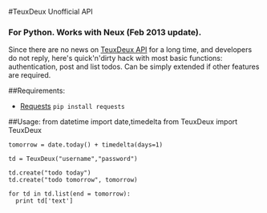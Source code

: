 #TeuxDeux Unofficial API
### For Python. Works with Neux (Feb 2013 update).

Since there are no news on [TeuxDeux API](https://github.com/teuxdeux/teuxdeux-api) for a long time, and developers do not reply, here's quick'n'dirty hack with most basic functions: authentication, post and list todos. Can be simply extended if other features are required.

##Requirements:

* [Requests](http://docs.python-requests.org/en/latest/user/install/#install) `pip install requests`

##Usage:
    from datetime import date,timedelta
    from TeuxDeux import TeuxDeux
  
    tomorrow = date.today() + timedelta(days=1)  

    td = TeuxDeux("username","password")

    td.create("todo today")
    td.create("todo tomorrow", tomorrow)

    for td in td.list(end = tomorrow):
      print td['text']